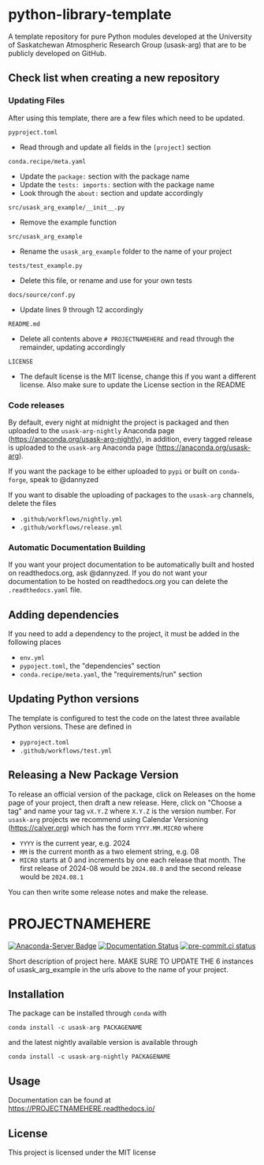 # python-library-template
A template repository for pure Python modules developed at the University of Saskatchewan
Atmospheric Research Group (usask-arg) that are to be publicly developed on GitHub.

## Check list when creating a new repository

### Updating Files
After using this template, there are a few files which need to be updated.

`pyproject.toml`
 - Read through and update all fields in the `[project]` section

`conda.recipe/meta.yaml`
 - Update the `package:` section with the package name
 - Update the `tests: imports:` section with the package name
 - Look through the `about:` section and update accordingly

`src/usask_arg_example/__init__.py`
 - Remove the example function

`src/usask_arg_example`
 - Rename the `usask_arg_example` folder to the name of your project

`tests/test_example.py`
 - Delete this file, or rename and use for your own tests

`docs/source/conf.py`
 - Update lines 9 through 12 accordingly

`README.md`
 - Delete all contents above `# PROJECTNAMEHERE` and read through the remainder, updating accordingly

`LICENSE`
 - The default license is the MIT license, change this if you want a different license.  Also make sure to update the License section in the README

### Code releases
By default, every night at midnight the project is packaged and then uploaded to the `usask-arg-nightly` Anaconda page (https://anaconda.org/usask-arg-nightly),
in addition, every tagged release is uploaded to the `usask-arg` Anaconda page (https://anaconda.org/usask-arg).

If you want the package to be either uploaded to `pypi` or built on `conda-forge`, speak to @dannyzed

If you want to disable the uploading of packages to the `usask-arg` channels, delete the files

 - `.github/workflows/nightly.yml`
 - `.github/workflows/release.yml`

### Automatic Documentation Building
If you want your project documentation to be automatically built and hosted on readthedocs.org, ask @dannyzed.
If you do not want your documentation to be hosted on readthedocs.org you can delete the `.readthedocs.yaml` file.

## Adding dependencies
If you need to add a dependency to the project, it must be added in the following places

- `env.yml`
- `pypoject.toml`, the "dependencies" section
- `conda.recipe/meta.yaml`, the "requirements/run" section

## Updating Python versions
The template is configured to test the code on the latest three available Python versions.  These are defined in

- `pyproject.toml`
- `.github/workflows/test.yml`

## Releasing a New Package Version
To release an official version of the package, click on Releases on the home page of your project, then draft a new release.
Here, click on "Choose a tag" and name your tag `vX.Y.Z` where `X.Y.Z` is the version number.  For `usask-arg` projects we
recommend using Calendar Versioning (https://calver.org) which has the form `YYYY.MM.MICRO` where

- `YYYY` is the current year, e.g. 2024
- `MM` is the current month as a two element string, e.g. 08
- `MICRO` starts at 0 and increments by one each release that month.  The first release of 2024-08 would be `2024.08.0` and the second release would be `2024.08.1`

You can then write some release notes and make the release.

# PROJECTNAMEHERE

[![Anaconda-Server Badge](https://anaconda.org/usask-arg/usask_arg_example/badges/version.svg)](https://anaconda.org/usask-arg/usask_arg_example)
[![Documentation Status](https://readthedocs.org/projects/usask_arg_example/badge/?version=latest)](https://usask_arg_example.readthedocs.io/en/latest/?badge=latest)
[![pre-commit.ci status](https://results.pre-commit.ci/badge/github/usask-arg/usask_arg_example/main.svg)](https://results.pre-commit.ci/latest/github/usask-arg/usask_arg_example/main)

Short description of project here. MAKE SURE TO UPDATE THE 6 instances of usask_arg_example in the urls above to the name of your project.

## Installation
The package can be installed through `conda` with

`conda install -c usask-arg PACKAGENAME`

and the latest nightly available version is available through

`conda install -c usask-arg-nightly PACKAGENAME`

## Usage
Documentation can be found at  https://PROJECTNAMEHERE.readthedocs.io/

## License
This project is licensed under the MIT license
